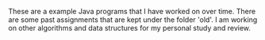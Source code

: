 These are a example Java programs that I have worked on over time.  There are some past assignments that are kept under the folder 'old'.  I am working on other algorithms and data structures for my personal study and review.
